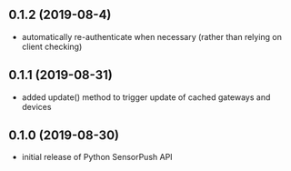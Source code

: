## 0.1.2 (2019-08-4)

* automatically re-authenticate when necessary (rather than relying on client checking)

## 0.1.1 (2019-08-31)

* added update() method to trigger update of cached gateways and devices

## 0.1.0 (2019-08-30)

* initial release of Python SensorPush API
